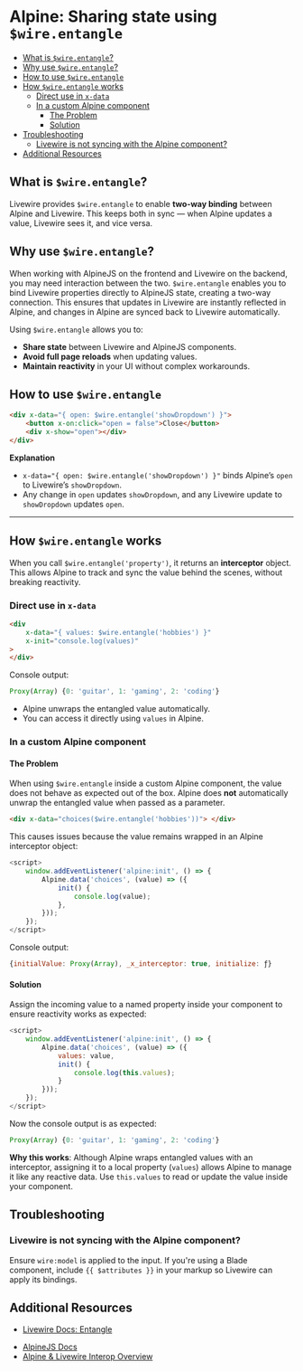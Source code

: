 # Alpine: Sharing state using `$wire.entangle`

- [What is `$wire.entangle`?](#what-is-wireentangle)
- [Why use `$wire.entangle`?](#why-use-wireentangle)
- [How to use `$wire.entangle`](#how-to-use-wireentangle)
- [How `$wire.entangle` works](#how-wireentangle-works)
    - [Direct use in `x-data`](#direct-use-in-x-data)
    - [In a custom Alpine component](#in-a-custom-alpine-component)
        - [The Problem](#the-problem)
        - [Solution](#solution)
- [Troubleshooting](#troubleshooting)
    - [Livewire is not syncing with the Alpine component?](#livewire-is-not-syncing-with-the-alpine-component)
- [Additional Resources](#additional-resources)


## What is `$wire.entangle`?

Livewire provides `$wire.entangle` to enable **two-way binding** between Alpine
and Livewire. This keeps both in sync — when Alpine updates a value, Livewire
sees it, and vice versa.

## Why use `$wire.entangle`?

When working with AlpineJS on the frontend and Livewire on the backend, you may
need interaction between the two. `$wire.entangle` enables you to bind Livewire
properties directly to AlpineJS state, creating a two-way connection. This
ensures that updates in Livewire are instantly reflected in Alpine, and changes
in Alpine are synced back to Livewire automatically.

Using `$wire.entangle` allows you to:

- **Share state** between Livewire and AlpineJS components.
- **Avoid full page reloads** when updating values.
- **Maintain reactivity** in your UI without complex workarounds.

## How to use `$wire.entangle`

```html +torchlight-html
<div x-data="{ open: $wire.entangle('showDropdown') }">
    <button x-on:click="open = false">Close</button>
    <div x-show="open"></div>
</div>
```

**Explanation**

* `x-data="{ open: $wire.entangle('showDropdown') }"` binds Alpine’s `open` to
  Livewire’s `showDropdown`.
* Any change in `open` updates `showDropdown`, and any Livewire update to
  `showDropdown` updates `open`.

---
<!-- NK this need to be tidied up to create a better flow -->
## How `$wire.entangle` works

When you call `$wire.entangle('property')`, it returns an **interceptor**
object. This allows Alpine to track and sync the value behind the scenes,
without breaking reactivity.

### Direct use in `x-data`

```html +torchlight-html
<div 
    x-data="{ values: $wire.entangle('hobbies') }" 
    x-init="console.log(values)"
> 
</div>
```

Console output:

```js +torchlight-js
Proxy(Array) {0: 'guitar', 1: 'gaming', 2: 'coding'}
```

* Alpine unwraps the entangled value automatically.
* You can access it directly using `values` in Alpine.

### In a custom Alpine component

#### The Problem

When using `$wire.entangle` inside a custom Alpine component, the value does not
behave as expected out of the box. Alpine does **not** automatically unwrap the
entangled value when passed as a parameter.


```html +torchlight-html
<div x-data="choices($wire.entangle('hobbies'))"> </div>
```

This causes issues because the value remains wrapped in an Alpine interceptor
object:

```js +torchlight-js
<script>
    window.addEventListener('alpine:init', () => {
        Alpine.data('choices', (value) => ({
            init() {
                console.log(value);
            },
        }));
    });
</script>
```

Console output:

```js +torchlight-js
{initialValue: Proxy(Array), _x_interceptor: true, initialize: ƒ}
```

#### Solution

Assign the incoming value to a named property inside your component to ensure
reactivity works as expected:

```js +torchlight-js
<script>
    window.addEventListener('alpine:init', () => {
        Alpine.data('choices', (value) => ({
            values: value,
            init() {
                console.log(this.values);
            }
        }));
    });
</script>
```

Now the console output is as expected:

```js +torchlight-js
Proxy(Array) {0: 'guitar', 1: 'gaming', 2: 'coding'}
```

**Why this works**: Although Alpine wraps entangled values with an interceptor,
assigning it to a local property (`values`) allows Alpine to manage it like any
reactive data. Use `this.values` to read or update the value inside your
component.

## Troubleshooting

### Livewire is not syncing with the Alpine component?

Ensure `wire:model` is applied to the input. If you're using a Blade component,
include `{{ $attributes }}` in your markup so Livewire can apply its bindings.

## Additional Resources

- <a href="https://livewire.laravel.com/docs/alpine#sharing-state-using-wireentangle" target="blank">Livewire Docs:
  Entangle</a>
* [AlpineJS Docs](https://alpinejs.dev)
* [Alpine & Livewire Interop
  Overview](https://laravel-livewire.com/docs/alpine-js)
